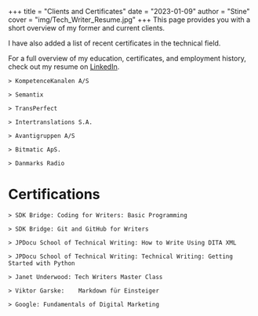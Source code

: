 +++ 
title = "Clients and Certificates" 
date = "2023-01-09" 
author = "Stine" 
cover = "img/Tech_Writer_Resume.jpg"
+++
This page provides you with a short overview of my former and current clients. 

I have also added a list of recent certificates in the technical field. 

For a full overview of my education, certificates, and employment history, check out my resume on [LinkedIn](https://www.linkedin.com/in/stinelykkeolsen/).


    > KompetenceKanalen A/S

    > Semantix 

    > TransPerfect 

    > Intertranslations S.A.

    > Avantigruppen A/S

    > Bitmatic ApS.

    > Danmarks Radio


# Certifications

    > SDK Bridge: Coding for Writers: Basic Programming

    > SDK Bridge: Git and GitHub for Writers
    
    > JPDocu School of Technical Writing: How to Write Using DITA XML
    
    > JPDocu School of Technical Writing: Technical Writing: Getting Started with Python

    > Janet Underwood: Tech Writers Master Class

    > Viktor Garske:	Markdown für Einsteiger	

    > Google: Fundamentals of Digital Marketing	


